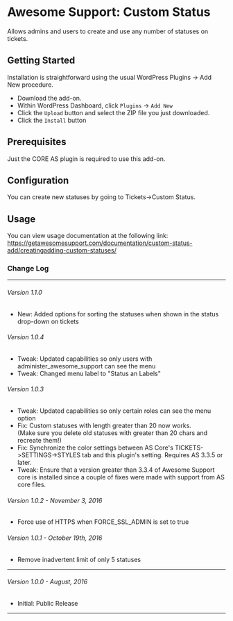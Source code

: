 # Awesome Support: Custom Status

Allows admins and users to create and use any number of statuses on tickets. 

## Getting Started

Installation is straightforward using the usual WordPress Plugins -> Add New procedure.

- Download the add-on.
- Within WordPress Dashboard, click `Plugins` -> `Add New`
- Click the `Upload` button and select the ZIP file you just downloaded.
- Click the `Install` button

## Prerequisites

Just the CORE AS plugin is required to use this add-on. 

## Configuration

You can create new statuses by going to Tickets->Custom Status.

## Usage

You can view usage documentation at the following link: https://getawesomesupport.com/documentation/custom-status-add/creatingadding-custom-statuses/

### Change Log
-----------------------------------------------------------------------------------------
###### Version 1.1.0
- New: Added options for sorting the statuses when shown in the status drop-down on tickets

###### Version 1.0.4
- Tweak: Updated capabilities so only users with administer_awesome_support can see the menu
- Tweak: Changed menu label to "Status an Labels"

###### Version 1.0.3
- Tweak: Updated capabilities so only certain roles can see the menu option
- Fix: Custom statuses with length greater than 20 now works.  
		(Make sure you delete old statuses with greater than 20 chars and recreate them!)
- Fix: Synchronize the color settings between AS Core's TICKETS->SETTINGS->STYLES tab and 
		this plugin's setting.  Requires AS 3.3.5 or later.
- Tweak: Ensure that a version greater than 3.3.4 of Awesome Support core is installed since
		a couple of fixes were made with support from AS core files.

###### Version 1.0.2 - November 3, 2016
- Force use of HTTPS when FORCE_SSL_ADMIN is set to true

###### Version 1.0.1 - October 19th, 2016
- Remove inadvertent limit of only 5 statuses

-----------------------------------------------------------------------------------------
###### Version 1.0.0 - August, 2016
- Initial: Public Release

-----------------------------------------------------------------------------------------